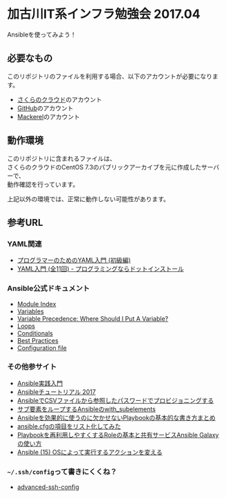 加古川IT系インフラ勉強会 2017.04
==========================

Ansibleを使ってみよう！

必要なもの
-------------------

このリポジトリのファイルを利用する場合、以下のアカウントが必要になります。

* [さくらのクラウド](http://cloud.sakura.ad.jp/)のアカウント
* [GitHub](https://github.com/)のアカウント
* [Mackerel](https://mackerel.io/)のアカウント

動作環境
-------------------

このリポジトリに含まれるファイルは、  
さくらのクラウドのCentOS 7.3のパブリックアーカイブを元に作成したサーバーで、  
動作確認を行っています。

上記以外の環境では、正常に動作しない可能性があります。

参考URL
-------------------

### YAML関連

* [プログラマーのためのYAML入門 (初級編)](http://magazine.rubyist.net/?0009-YAML)
* [YAML入門 (全11回) - プログラミングならドットインストール](http://dotinstall.com/lessons/basic_yaml_v2)

### Ansible公式ドキュメント

* [Module Index](http://docs.ansible.com/ansible/modules_by_category.html)
* [Variables](http://docs.ansible.com/ansible/playbooks_variables.html)
* [Variable Precedence: Where Should I Put A Variable?](http://docs.ansible.com/ansible/playbooks_variables.html#variable-precedence-where-should-i-put-a-variable)
* [Loops](http://docs.ansible.com/ansible/playbooks_loops.html)
* [Conditionals](http://docs.ansible.com/ansible/playbooks_conditionals.html)
* [Best Practices](http://docs.ansible.com/ansible/playbooks_best_practices.html)
* [Configuration file](http://docs.ansible.com/ansible/intro_configuration.html)

### その他参サイト

* [Ansible実践入門](http://dev.classmethod.jp/server-side/ansible/practice_ansible/)
* [Ansibleチュートリアル 2017](http://dev.classmethod.jp/server-side/ansible/ansible-tutorial-2017/)
* [AnsibleでCSVファイルから参照したパスワードでプロビジョニングする](http://dev.classmethod.jp/server-side/ansible/using_password_by_csv_file/)
* [サブ要素をループするAnsibleのwith_subelements](http://dev.classmethod.jp/server-side/ansible/looping_over_subelements/)
* [Ansibleを効果的に使うのに欠かせないPlaybookの基本的な書き方まとめ](http://www.atmarkit.co.jp/ait/articles/1607/26/news013.html)
* [ansible.cfgの項目をリスト化してみた](http://qiita.com/croissant1028/items/33f06298d7d05bf1e295)
* [Playbookを再利用しやすくするRoleの基本と共有サービスAnsible Galaxyの使い方](http://www.atmarkit.co.jp/ait/articles/1610/05/news013.html)
* [Ansible (15) OSによって実行するアクションを変える](http://techblog.clara.jp/2014/08/ansible%E3%81%BE%E3%81%A8%E3%82%81%E7%AC%AC15%E5%9B%9E%E6%9D%A1%E4%BB%B6%E3%82%92%E3%81%A4%E3%81%91%E3%81%A6ansible%E3%82%92%E5%AE%9F%E8%A1%8C%E3%81%99%E3%82%8B-%EF%BD%9E%E3%81%9D%E3%81%AE%EF%BC%92/)


### `~/.ssh/config`って書きにくくね？

* [advanced-ssh-config](https://github.com/moul/advanced-ssh-config)
